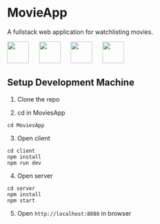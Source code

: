 # MovieApp
A fullstack web application for watchlisting movies.

<img src="https://encrypted-tbn0.gstatic.com/images?q=tbn:ANd9GcSOOiKh1Xk5RDZFKPkVXYfi8U-t2cuotiAOR7G_7w_HWXfV02TMnd9wnVM" height="50" /> &nbsp;&nbsp;&nbsp;&nbsp;&nbsp;<img src="https://i.cloudup.com/zfY6lL7eFa-3000x3000.png" height="50" /> &nbsp;&nbsp;&nbsp;&nbsp;&nbsp;<img src="/docs/Vue.js_Logo.svg.png" height="50" />  &nbsp;&nbsp;&nbsp;&nbsp;&nbsp;<img src="https://upload.wikimedia.org/wikipedia/commons/7/7e/Node.js_logo_2015.svg" height="50" /> 


## Setup Development Machine
1. Clone the repo 

2. cd in MoviesApp
```
cd MoviesApp

```

3. Open client
```
cd client
npm install
npm run dev
```

4. Open server
```
cd server
npm install
npm start
```

5. Open `http://localhost:8080` in browser
